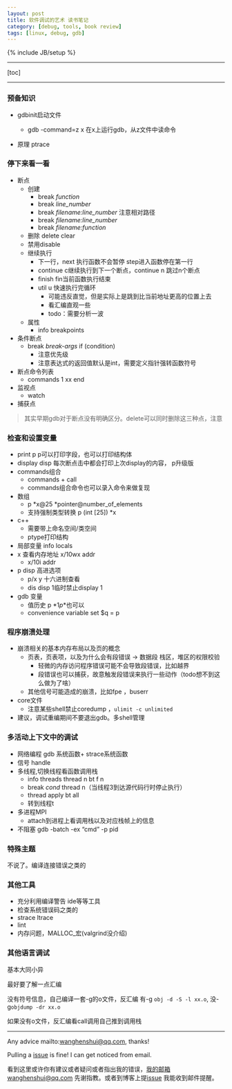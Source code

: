 ```yaml
---
layout: post
title: 软件调试的艺术 读书笔记
category: [debug, tools, book review]
tags: [linux, debug, gdb]
---
```

{% include JB/setup %}

---



[toc]

---

### 预备知识

- gdbinit启动文件
  - gdb -command=z x 在x上运行gdb，从z文件中读命令

- 原理 ptrace

  

### 停下来看一看

- 断点
  - 创建
    - break _function_
    - break _line_number_
    - break _filename:line_number_   注意相对路径
    - break _filename:line_number_
    - break _filename:function_
  - 删除 delete clear
  - 禁用disable
  - 继续执行
    - 下一行，next 执行函数不会暂停 step进入函数停在第一行
    - continue  c继续执行到下一个断点，continue n 跳过n个断点
    - finish fin当前函数执行结束
    - util u 快速执行完循环
      - 可能违反直觉，但是实际上是跳到比当前地址更高的位置上去
      - 看汇编直观一些
      - todo：需要分析一波
  - 属性
    - info breakpoints
- 条件断点
  - break _break-args_ if (condition)
    -  注意优先级
    - 注意表达式的返回值默认是int，需要定义指针强转函数符号
- 断点命令列表
  - commands 1 xx end
- 监视点
  - watch
- 捕获点

> 其实早期gdb对于断点没有明确区分。delete可以同时删除这三种点，注意

###  检查和设置变量

- print p p可以打印字段，也可以打印结构体
- display disp 每次断点击中都会打印上次display的内容， p升级版
- commands组合
  - commands + call
  - commands组合命令也可以录入命令来做复现
- 数组
  - p *x@25  *pointer@number_of_elements
  - 支持强制类型转换 p (int [25]) *x
- c++
  -  需要带上命名空间/类空间
  - ptype打印结构
- 局部变量 info locals
- x 查看内存地址 x/10wx addr
  - x/10i addr
- p disp 高进选项
  - p/x y 十六进制查看
  - dis disp 1临时禁止display 1
- gdb 变量
  - 值历史 p *$1 p *$也可以
  - convenience variable  set $q = p

### 程序崩溃处理

- 崩溃相关的基本内存布局以及页的概念
  - 页表，页表项，以及为什么会有段错误 -> 数据段 栈区，堆区的权限校验
    - 轻微的内存访问程序错误可能不会导致段错误，比如越界
    - 段错误也可以捕获，故意触发段错误来执行一些动作（todo想不到这么做为了啥）
  - 其他信号可能造成的崩溃，比如fpe ，buserr
- core文件
  - 注意某些shell禁止coredump ，`ulimit -c unlimited`
-   建议，调试重编期间不要退出gdb。多shell管理



### 多活动上下文中的调试

- 网络编程 gdb 系统函数+ strace系统函数
-  信号 handle
- 多线程,切换线程看函数调用栈
  - info threads thread n bt f n
  - break _cond_ thread n（当线程3到达源代码行时停止执行）
  - thread apply bt all
  - 转到线程t
- 多进程MPI
  - attach到进程上看调用栈以及对应栈帧上的信息
- 不阻塞 gdb -batch -ex “cmd” -p pid



### 特殊主题

不说了。编译连接错误之类的



### 其他工具

- 充分利用编译警告 ide等等工具
- 检查系统错误码之类的
- strace ltrace
- lint
- 内存问题，MALLOC_宏(valgrind没介绍)

### 其他语言调试

基本大同小异

最好要了解一点汇编



没有符号信息，自己编译一套-g的o文件，反汇编 有-g `obj -d -S -l xx.o`, 没-g`objdump -dr xx.o`

如果没有o文件，反汇编看call调用自己推到调用栈

---

Any advice mailto:wanghenshui@qq.com, thanks! 

Pulling a [issue](https://github.com/wanghenshui/wanghenshui.github.io/issues/new) is fine! I can get noticed from email.

看到这里或许你有建议或者疑问或者指出我的错误，我的邮箱wanghenshui@qq.com 先谢指教。或者到博客上提[issue](https://github.com/wanghenshui/wanghenshui.github.io/issues/new) 我能收到邮件提醒。